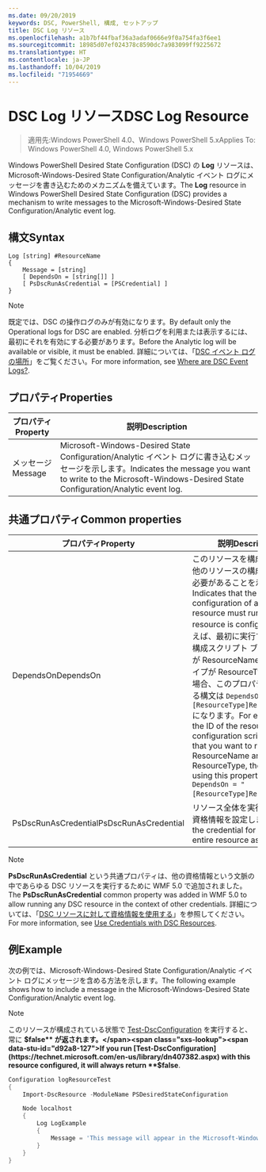 ```yaml
---
ms.date: 09/20/2019
keywords: DSC, PowerShell, 構成, セットアップ
title: DSC Log リソース
ms.openlocfilehash: a1b7bf44fbaf36a3adaf0666e9f0a754fa3f6ee1
ms.sourcegitcommit: 18985d07ef024378c8590dc7a983099ff9225672
ms.translationtype: HT
ms.contentlocale: ja-JP
ms.lasthandoff: 10/04/2019
ms.locfileid: "71954669"
---
```

# <a name="dsc-log-resource"></a><span data-ttu-id="d92a8-103">DSC Log リソース</span><span class="sxs-lookup"><span data-stu-id="d92a8-103">DSC Log Resource</span></span>

> <span data-ttu-id="d92a8-104">適用先:Windows PowerShell 4.0、Windows PowerShell 5.x</span><span class="sxs-lookup"><span data-stu-id="d92a8-104">Applies To: Windows PowerShell 4.0, Windows PowerShell 5.x</span></span>

<span data-ttu-id="d92a8-105">Windows PowerShell Desired State Configuration (DSC) の **Log** リソースは、Microsoft-Windows-Desired State Configuration/Analytic イベント ログにメッセージを書き込むためのメカニズムを備えています。</span><span class="sxs-lookup"><span data-stu-id="d92a8-105">The **Log** resource in Windows PowerShell Desired State Configuration (DSC) provides a mechanism to write messages to the Microsoft-Windows-Desired State Configuration/Analytic event log.</span></span>

## <a name="syntax"></a><span data-ttu-id="d92a8-106">構文</span><span class="sxs-lookup"><span data-stu-id="d92a8-106">Syntax</span></span>

```Syntax
Log [string] #ResourceName
{
    Message = [string]
    [ DependsOn = [string[]] ]
    [ PsDscRunAsCredential = [PSCredential] ]
}
```

> [!NOTE]
> <span data-ttu-id="d92a8-107">既定では、DSC の操作ログのみが有効になります。</span><span class="sxs-lookup"><span data-stu-id="d92a8-107">By default only the Operational logs for DSC are enabled.</span></span> <span data-ttu-id="d92a8-108">分析ログを利用または表示するには、最初にそれを有効にする必要があります。</span><span class="sxs-lookup"><span data-stu-id="d92a8-108">Before the Analytic log will be available or visible, it must be enabled.</span></span> <span data-ttu-id="d92a8-109">詳細については、「[DSC イベント ログの場所](../../../troubleshooting/troubleshooting.md#where-are-dsc-event-logs)」をご覧ください。</span><span class="sxs-lookup"><span data-stu-id="d92a8-109">For more information, see [Where are DSC Event Logs?](../../../troubleshooting/troubleshooting.md#where-are-dsc-event-logs).</span></span>

## <a name="properties"></a><span data-ttu-id="d92a8-110">プロパティ</span><span class="sxs-lookup"><span data-stu-id="d92a8-110">Properties</span></span>

|<span data-ttu-id="d92a8-111">プロパティ</span><span class="sxs-lookup"><span data-stu-id="d92a8-111">Property</span></span> |<span data-ttu-id="d92a8-112">説明</span><span class="sxs-lookup"><span data-stu-id="d92a8-112">Description</span></span> |
|---|---|
|<span data-ttu-id="d92a8-113">メッセージ</span><span class="sxs-lookup"><span data-stu-id="d92a8-113">Message</span></span> |<span data-ttu-id="d92a8-114">Microsoft-Windows-Desired State Configuration/Analytic イベント ログに書き込むメッセージを示します。</span><span class="sxs-lookup"><span data-stu-id="d92a8-114">Indicates the message you want to write to the Microsoft-Windows-Desired State Configuration/Analytic event log.</span></span> |

## <a name="common-properties"></a><span data-ttu-id="d92a8-115">共通プロパティ</span><span class="sxs-lookup"><span data-stu-id="d92a8-115">Common properties</span></span>

|<span data-ttu-id="d92a8-116">プロパティ</span><span class="sxs-lookup"><span data-stu-id="d92a8-116">Property</span></span> |<span data-ttu-id="d92a8-117">説明</span><span class="sxs-lookup"><span data-stu-id="d92a8-117">Description</span></span> |
|---|---|
|<span data-ttu-id="d92a8-118">DependsOn</span><span class="sxs-lookup"><span data-stu-id="d92a8-118">DependsOn</span></span> |<span data-ttu-id="d92a8-119">このリソースを構成する前に、他のリソースの構成を実行する必要があることを示します。</span><span class="sxs-lookup"><span data-stu-id="d92a8-119">Indicates that the configuration of another resource must run before this resource is configured.</span></span> <span data-ttu-id="d92a8-120">たとえば、最初に実行するリソース構成スクリプト ブロックの ID が ResourceName で、そのタイプが ResourceType である場合、このプロパティを使用する構文は `DependsOn = "[ResourceType]ResourceName"` になります。</span><span class="sxs-lookup"><span data-stu-id="d92a8-120">For example, if the ID of the resource configuration script block that you want to run first is ResourceName and its type is ResourceType, the syntax for using this property is `DependsOn = "[ResourceType]ResourceName"`.</span></span> |
|<span data-ttu-id="d92a8-121">PsDscRunAsCredential</span><span class="sxs-lookup"><span data-stu-id="d92a8-121">PsDscRunAsCredential</span></span> |<span data-ttu-id="d92a8-122">リソース全体を実行するための資格情報を設定します。</span><span class="sxs-lookup"><span data-stu-id="d92a8-122">Sets the credential for running the entire resource as.</span></span> |

> [!NOTE]
> <span data-ttu-id="d92a8-123">**PsDscRunAsCredential** という共通プロパティは、他の資格情報という文脈の中であらゆる DSC リソースを実行するために WMF 5.0 で追加されました。</span><span class="sxs-lookup"><span data-stu-id="d92a8-123">The **PsDscRunAsCredential** common property was added in WMF 5.0 to allow running any DSC resource in the context of other credentials.</span></span> <span data-ttu-id="d92a8-124">詳細については、「[DSC リソースに対して資格情報を使用する](../../../configurations/runasuser.md)」を参照してください。</span><span class="sxs-lookup"><span data-stu-id="d92a8-124">For more information, see [Use Credentials with DSC Resources](../../../configurations/runasuser.md).</span></span>

## <a name="example"></a><span data-ttu-id="d92a8-125">例</span><span class="sxs-lookup"><span data-stu-id="d92a8-125">Example</span></span>

<span data-ttu-id="d92a8-126">次の例では、Microsoft-Windows-Desired State Configuration/Analytic イベント ログにメッセージを含める方法を示します。</span><span class="sxs-lookup"><span data-stu-id="d92a8-126">The following example shows how to include a message in the Microsoft-Windows-Desired State Configuration/Analytic event log.</span></span>

> [!NOTE]
> <span data-ttu-id="d92a8-127">このリソースが構成されている状態で [Test-DscConfiguration](https://technet.microsoft.com/en-us/library/dn407382.aspx) を実行すると、常に **$false** が返されます。</span><span class="sxs-lookup"><span data-stu-id="d92a8-127">If you run [Test-DscConfiguration](https://technet.microsoft.com/en-us/library/dn407382.aspx) with this resource configured, it will always return **$false**.</span></span>

```powershell
Configuration logResourceTest
{
    Import-DscResource -ModuleName PSDesiredStateConfiguration

    Node localhost
    {
        Log LogExample
        {
            Message = 'This message will appear in the Microsoft-Windows-Desired State Configuration/Analytic event log.'
        }
    }
}
```